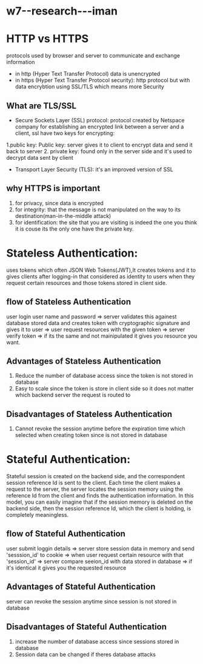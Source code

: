 # w7--research---iman

# HTTP vs HTTPS
protocols used by browser and server to communicate and exchange information
- in http (Hyper Text Transfer Protocol) data is unencrypted
- in https (Hyper Text Transfer Protocol security): http protocol but with data encrybtion using SSL/TLS which means more Security

## What are TLS/SSL 
- Secure Sockets Layer (SSL) protocol: protocol created by Netspace company for establishing an encrypted link between a server and a client,
ssl have two keys for encrypting: 

1.public key: 
Public key: server gives it to client to encrypt data and send it back to server
2. private key: found only in the server side and it's used to decrypt data sent by client

- Transport Layer Security (TLS): it's an improved version of SSL

## why HTTPS is important
1. for privacy, since data is encrypted
2. for integrity: that the message is not manipulated on the way to its destination(man-in-the-middle attack)
3. for identification: the site that you are visiting is indeed the one you think it is couse its the only one have the private key.



# Stateless Authentication:
uses tokens which often JSON Web Tokens(JWT),It creates tokens and it to gives clients after logging-in that considered as identity to users when they request certain resources and those tokens stored in client side.

## flow of Stateless Authentication
user login user name and password => server validates this againest database stored data and creates token with cryptographic signature and gives it to user => 
user request resources with the given token => server verify token => if its the same and not mainipulated it gives you resource you want.

## Advantages of Stateless Authentication
1. Reduce the number of database access since the token is not stored in database
2. Easy to scale since the token is store in client side so it does not matter which backend server the request is routed to

## Disadvantages of Stateless Authentication
1. Cannot revoke the session anytime before the expiration time which selected when creating token since is not stored in database

# Stateful Authentication:
Stateful session is created on the backend side, and the correspondent session reference Id is sent to the client. Each time the client makes a request to the server, the server locates the session memory using the reference Id from the client and finds the authentication information. In this model, you can easily imagine that if the session memory is deleted on the backend side, then the session reference Id, which the client is holding, is completely meaningless.

## flow of Stateful Authentication
 user submit loggin details => server store session data in memory and send 'sesssion_id' to cookie => when user request certain resource with that 'session_id' => server compare seeion_id with data stored in database => if it's identical it gives you the requested resource
 
 ## Advantages of Stateful Authentication
 server can revoke the session anytime since session is not stored in database
 
 ## Disadvantages of Stateful Authentication
 1. increase the number of database access since sessions stored in database
 2. Session data can be changed if theres database attacks
 


 
 
 















